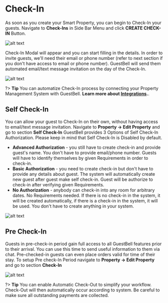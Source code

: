 # Check-In

As soon as you create your Smart Property, you can begin to Check-In your guests. Navigate to **Check-Ins** in Side Bar Menu and click **CREATE CHECK-IN** Button.

![alt text](https://static.guestbell.com/img/docs/checkins/checkinsTable.jpg)

Check-In Modal will appear and you can start filling in the details. In order to invite guests, we'll need their email or phone number (refer to next section if you don't have access to email or phone number). GuestBell will send them automated email/text message invitation on the day of the Check-In.

![alt text](https://static.guestbell.com/img/docs/checkins/checkins.jpg)

?> **Tip** You can automatize Check-In process by connecting your Property Management System with GuestBell. **Learn more about [Integrations](integrations.md).**.

## Self Check-In

You can allow your guest to Check-In on their own, without having access to email/text message invitation. Navigate to **Property -> Edit Property** and go to section **Self Check-In**
GuestBell provides 3 Options of Self Check-In Authorization. Please keep in mind that Self Check-In is Disabled by default.

- **Advanced Authorization** - you still have to create check-in and provide guest's name. You don't have to provide email/phone number. Guests will have to identify themselves by given Requirements in order to check-in.
- **Basic Authorization** - you need to create check-in but don't have to provide any details about guest. The system will automatically create new guest after guest make self check-in. Guest will be authorize to check-in after verifying given Requirements.
- **No Authorization** - anybody can check-in into any room for arbitrary dates. No Requirements needed. If there is no check-in in the system, it will be created automatically, if there is a check-in in the system, it will be used. You don't have to create anything in your system.

![alt text](https://static.guestbell.com/img/docs/checkins/selfcheckins.jpg)

## Pre Check-In

Guests in pre-check-in period gain full access to all GuestBell features prior to their arrival. You can use this time to send useful information to them via chat. Pre-checked-in guests can even place orders valid for time of their stay. To setup Pre check-In Period navigate to **Property -> Edit Property** and go to section **Check-In**

![alt text](https://static.guestbell.com/img/docs/checkins/precheckins.jpg)

?> **Tip** You can enable Automatic Check-Out to simplify your workflow. Check-Out will then automatically occur according to system. Be careful to make sure all outstanding payments are collected.
